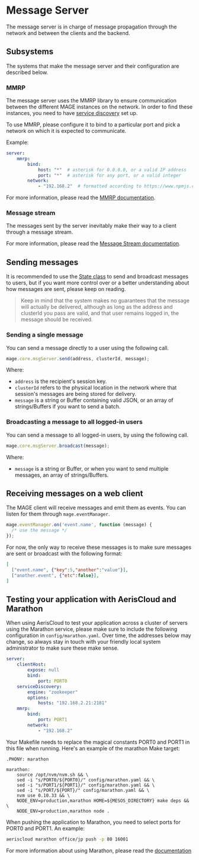 # Message Server

The message server is in charge of message propagation through the network and between the clients and the backend.

## Subsystems

The systems that make the message server and their configuration are described below.

### MMRP

The message server uses the MMRP library to ensure communication between the different MAGE instances on the network.
In order to find these instances, you need to have [service discovery](../serviceDiscovery/Readme.md) set up.

To use MMRP, please configure it to bind to a particular port and pick a network on which it is expected to communicate.

Example:

```yaml
server:
    mmrp:
        bind:
            host: "*"  # asterisk for 0.0.0.0, or a valid IP address
            port: "*"  # asterisk for any port, or a valid integer
        network:
            - "192.168.2"  # formatted according to https://www.npmjs.com/package/netmask
```

For more information, please read the [MMRP documentation](./mmrp/Readme.md).


### Message stream

The messages sent by the server inevitably make their way to a client through a message stream.

For more information, please read the [Message Stream documentation](./msgStream/Readme.md).


## Sending messages

It is recommended to use the [State class](../state/Readme.md) to send and broadcast messages to users, but if you want
more control over or a better understanding about how messages are sent, please keep on reading.

> Keep in mind that the system makes no guarantees that the message will actually be delivered, although as long as the
> address and clusterId you pass are valid, and that user remains logged in, the message should be received.

### Sending a single message

You can send a message directly to a user using the following call.

```js
mage.core.msgServer.send(address, clusterId, message);
```

Where:

- `address` is the recipient's session key.
- `clusterId` refers to the physical location in the network where that session's messages are being stored for delivery.
- `message` is a string or Buffer containing valid JSON, or an array of strings/Buffers if you want to send a batch.


### Broadcasting a message to all logged-in users

You can send a message to all logged-in users, by using the following call.

```js
mage.core.msgServer.broadcast(message);
```

Where:

- `message` is a string or Buffer, or when you want to send multiple messages, an array of strings/Buffers.


## Receiving messages on a web client

The MAGE client will receive messages and emit them as events. You can listen for them through `mage.eventManager`.

```js
mage.eventManager.on('event.name', function (message) {
  /* use the message */
});
```

For now, the only way to receive these messages is to make sure messages are sent or broadcast with the following format:

```json
[
  ["event.name", {"key":5,"another":"value"}],
  ["another.event", {"etc":false}],
]
```

## Testing your application with AerisCloud and Marathon

When using AerisCloud to test your application across a cluster of servers using the Marathon service, please make sure
to include the following configuration in `config/marathon.yaml`. Over time, the addresses below may change, so always
stay in touch with your friendly local system administrator to make sure these make sense.

```yaml
server:
    clientHost:
        expose: null
        bind:
            port: PORT0
    serviceDiscovery:
        engine: "zookeeper"
        options:
            hosts: "192.168.2.21:2181"
    mmrp:
        bind:
            port: PORT1
        network:
            - "192.168.2"
```

Your Makefile needs to replace the magical constants PORT0 and PORT1 in this file when running. Here's an example of
the marathon Make target:

```make
.PHONY: marathon

marathon:
	source /opt/nvm/nvm.sh && \
	sed -i "s/PORT0/${PORT0}/" config/marathon.yaml && \
	sed -i "s/PORT1/${PORT1}/" config/marathon.yaml && \
	sed -i "s/PORT/${PORT}/" config/marathon.yaml && \
	nvm use 0.10.33 && \
	NODE_ENV=production,marathon HOME=${MESOS_DIRECTORY} make deps && \
	NODE_ENV=production,marathon node .
```

When pushing the application to Marathon, you need to select ports for PORT0 and PORT1. An example:

```sh
aeriscloud marathon office/jp push -p 80 16001
```

For more information about using Marathon, please read the [documentation](https://github.com/Wizcorp/AerisCloud/blob/master/docs/walkthrough/marathon.md)